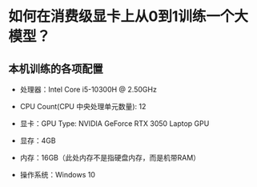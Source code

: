 # 如何在消费级显卡上从0到1训练一个大模型？

## **本机训练的各项配置**
* 处理器：Intel Core i5-10300H @ 2.50GHz
* CPU Count(CPU 中央处理单元数量): 12

* 显卡：GPU Type: NVIDIA GeForce RTX 3050 Laptop GPU
* 显存：4GB
* 内存：16GB（此处内存不是指硬盘内存，而是机带RAM）

* 操作系统：Windows 10

